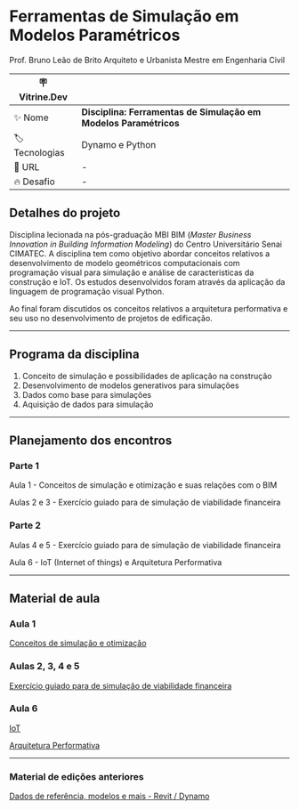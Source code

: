 # Ferramentas de Simulação em Modelos Paramétricos


Prof. Bruno Leão de Brito
Arquiteto e Urbanista
Mestre em Engenharia Civil


| :placard: Vitrine.Dev |     |
| -------------  | --- |
| :sparkles: Nome        | **Disciplina: Ferramentas de Simulação em Modelos Paramétricos**
| :label: Tecnologias | Dynamo e Python
| :rocket: URL         | -
| :fire: Desafio     | -


## Detalhes do projeto

Disciplina lecionada na pós-graduação MBI BIM (_Master Business Innovation in Building Information Modeling_) do Centro Universitário Senai CIMATEC. A disciplina tem como objetivo abordar conceitos relativos a desenvolvimento de modelo geométricos computacionais com programação visual para simulação e análise de caracteristicas da construção e IoT. Os estudos desenvolvidos foram através da aplicação da linguagem de programação visual Python.

Ao final foram discutidos os conceitos relativos a arquitetura performativa e seu uso no desenvolvimento de projetos de edificação.

_______

## Programa da disciplina

1. Conceito de simulação e possibilidades de aplicação na construção
2. Desenvolvimento de modelos generativos para simulações
3. Dados como base para simulações
4. Aquisição de dados para simulação


_______

## Planejamento dos encontros


### Parte 1

Aula 1 - Conceitos de simulação e otimização e suas relações com o BIM

Aulas 2 e 3 - Exercício guiado para de simulação de viabilidade financeira


### Parte 2

Aulas 4 e 5 - Exercício guiado para de simulação de viabilidade financeira

Aula 6 - IoT (Internet of things) e Arquitetura Performativa


_______

## Material de aula

### Aula 1
[Conceitos de simulação e otimização](/Aulas/aula1.md)

### Aulas 2, 3, 4 e 5
[Exercício guiado para de simulação de viabilidade financeira](Aulas/Atividade_Grasshopper/experimento_guiado_grasshopper.md)

### Aula 6
[IoT](/Aulas/iot.md)

[Arquitetura Performativa](/Aulas/arquiteturaPerformativa.md)



_______
### Material de edições anteriores
[Dados de referência, modelos e mais - Revit / Dynamo](/Aulas/AtividadeDynamo/AtividadeDynamo.md)